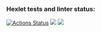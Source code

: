 ### Hexlet tests and linter status:
[![Actions Status](https://github.com/markiMiracle/java-project-72/actions/workflows/hexlet-check.yml/badge.svg)](https://github.com/markiMiracle/java-project-72/actions)
<a href="https://codeclimate.com/github/markiMiracle/java-project-72/maintainability"><img src="https://api.codeclimate.com/v1/badges/a4ec8c08a65fe80f94e5/maintainability" /></a>
<a href="https://codeclimate.com/github/markiMiracle/java-project-72/test_coverage"><img src="https://api.codeclimate.com/v1/badges/a4ec8c08a65fe80f94e5/test_coverage" /></a>
